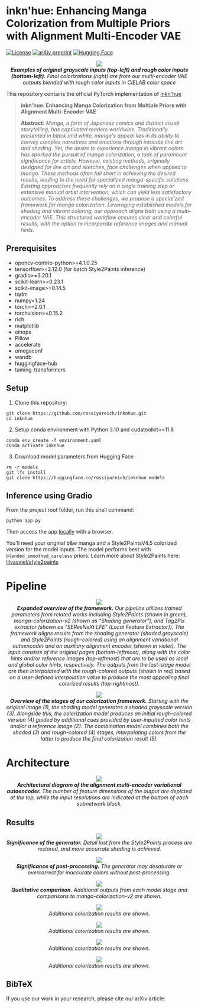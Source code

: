 # inkn'hue: Enhancing Manga Colorization from Multiple Priors with Alignment Multi-Encoder VAE

[![License](https://img.shields.io/github/license/rossiyareich/inknhue)](https://github.com/rossiyareich/inknhue/blob/main/LICENSE)
[![arXiv preprint](https://img.shields.io/badge/arXiv_preprint-b31b1b?logo=arXiv)]()
[![Hugging Face](https://img.shields.io/badge/🤗%20Hugging%20Face-ffd226)](https://huggingface.co/rossiyareich/inknhue)

<p align="center">
<img src="assets/header.jpg"/>  
<br>
<em><b>Examples of original grayscale inputs (top-left) and rough color inputs (bottom-left).</b> Final colorizations (right) are from our multi-encoder VAE outputs blended with rough color inputs in CIELAB color space</em>
</p>

This repository contains the official PyTorch implementation of [inkn'hue]()

> **inkn'hue: Enhancing Manga Colorization from Multiple Priors with Alignment Multi-Encoder VAE**<br>
> 
> **Abstract:** *Manga, a form of Japanese comics and distinct visual storytelling, has captivated readers worldwide. Traditionally presented in black and white, manga's appeal lies in its ability to convey complex narratives and emotions through intricate line art and shading. Yet, the desire to experience manga in vibrant colors has sparked the pursuit of manga colorization, a task of paramount significance for artists. However, existing methods, originally designed for line art and sketches, face challenges when applied to manga. These methods often fall short in achieving the desired results, leading to the need for specialized manga-specific solutions. Existing approaches frequently rely on a single training step or extensive manual artist intervention, which can yield less satisfactory outcomes. To address these challenges, we propose a specialized framework for manga colorization. Leveraging established models for shading and vibrant coloring, our approach aligns both using a multi-encoder VAE. This structured workflow ensures clear and colorful results, with the option to incorporate reference images and manual hints.*

## Prerequisites
- opencv-contrib-python>=4.1.0.25
- tensorflow>=2.12.0 (for batch Style2Paints inference)
- gradio>=3.20.1
- scikit-learn>=0.23.1
- scikit-image>=0.14.5
- tqdm
- numpy<1.24
- torch>=2.0.1
- torchvision>=0.15.2
- rich
- matplotlib
- einops
- Pillow
- accelerate
- omegaconf
- wandb
- huggingface-hub
- taming-transformers

## Setup
1. Clone this repository:
``` shell
git clone https://github.com/rossiyareich/inknhue.git
cd inknhue
```
2. Setup conda environment with Python 3.10 and cudatoolkit>=11.8
``` shell
conda env create -f environment.yaml
conda activate inknhue
```
3. Download model parameters from Hugging Face
``` shell
rm -r models
git lfs install
git clone https://huggingface.co/rossiyareich/inknhue models
```

## Inference using Gradio
From the project root folder, run this shell command:
``` shell
python app.py
```
Then access the app [locally](http://127.0.0.1:7860) with a browser.

You'll need your original b&w manga and a Style2PaintsV4.5 colorized version for the model inputs. The model performs best with `blended_smoothed_careless` priors.
Learn more about Style2Paints here: [lllyasviel/style2paints](https://github.com/lllyasviel/style2paints)

# Pipeline
<p align="center">
<img src="assets/overview.jpg"/>  
<br>
<em><b>Expanded overview of the framework.</b> Our pipeline utilizes trained parameters from related works including Style2Paints (shown in green), manga-colorization-v2 (shown as "Shading generator"), and Tag2Pix extractor (shown as "SEResNeXt LFE" (Local Feature Extractor)). The framework aligns results from the shading generator (shaded grayscale) and Style2Paints (rough-colored) using an alignment variational autoencoder and an auxiliary alignment encoder (shown in violet). The input consists of the original pages (bottom-leftmost), along with the color hints and/or reference images (top-leftmost) that are to be used as local and global color hints, respectively. The outputs from the last-stage model are then interpolated with the rough-colored outputs (shown in red) based on a user-defined interpolation value to produce the most appealing final colorized results (top-rightmost).</em>
</p>
<p align="center">
<img src="assets/alignment.jpg"/>  
<br>
<em><b>Overview of the stages of our colorization framework.</b> Starting with the original image (1), the shading model generates a shaded grayscale version (3). Alongside this, the colorization model produces an initial rough-colored version (4) guided by additional cues provided by user-inputted color hints and/or a reference image (2). The combination model combines both the shaded (3) and rough-colored (4) stages, interpolating colors from the latter to produce the final colorization result (5).</em>
</p>

# Architecture
<p align="center">
<img src="assets/architecture.jpg"/>  
<br>
<em><b>Architectural diagram of the alignment multi-encoder variational autoencoder.</b> The number of feature dimensions of the output are depicted at the top, while the input resolutions are indicated at the bottom of each subnetwork block.</em>
</p>

## Results
<p align="center">
<img src="assets/generator.jpg"/>  
<br>
<em><b>Significance of the generator.</b> Detail lost from the Style2Paints process are restored, and more accurrate shading is achieved.</em>
</p>
<p align="center">
<img src="assets/postfx.jpg"/>  
<br>
<em><b>Significance of post-processing.</b> The generator may desaturate or overcorrect for inaccurate colors without post-processing.</em>
</p>
<p align="center">
<img src="assets/qualitative.jpg"/>  
<br>
<em><b>Qualitative comparison.</b> Additional outputs from each model stage and comparisons to manga-colorization-v2 are shown.</em>
</p>
<p align="center">
<img src="assets/suppl_add/0.jpg"/>  
<br>
<em>Additional colorization results are shown.</em>
</p>
<p align="center">
<img src="assets/suppl_add/1.jpg"/>  
<br>
<em>Additional colorization results are shown.</em>
</p>
<p align="center">
<img src="assets/suppl_add/2.jpg"/>  
<br>
<em>Additional colorization results are shown.</em>
</p>
<p align="center">
<img src="assets/suppl_add/3.jpg"/>  
<br>
<em>Additional colorization results are shown.</em>
</p>

## BibTeX
If you use our work in your research, please cite our arXiv article:
```

```
